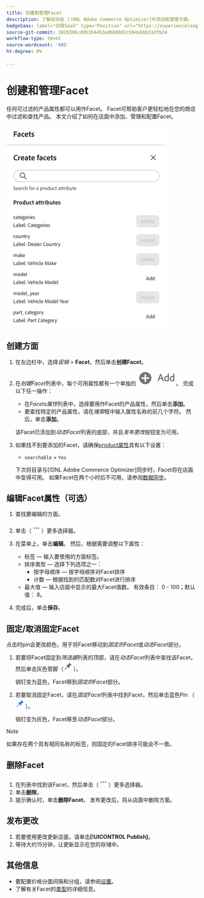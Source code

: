 ```yaml
---
title: 创建和管理Facet
description: 了解如何在 [!DNL Adobe Commerce Optimizer]中添加和管理方面。
badgeSaas: label="仅限SaaS" type="Positive" url="https://experienceleague.adobe.com/zh-hans/docs/commerce/user-guides/product-solutions" tooltip="仅适用于Adobe Commerce as a Cloud Service和Adobe Commerce Optimizer项目(Adobe管理的SaaS基础架构)。"
source-git-commit: 3020386cd051b4453ed6b90d2c694a5bb31dfb24
workflow-type: tm+mt
source-wordcount: '485'
ht-degree: 0%

---
```


# 创建和管理Facet

任何可过滤的产品属性都可以用作Facet。 Facet可帮助客户更轻松地在您的商店中过滤和查找产品。 本文介绍了如何在店面中添加、管理和配置Facet。

![创建Facet](../../assets/create-facet.png)

## 创建方面

1. 在左边栏中，选择&#x200B;_促销_ > **Facet**，然后单击&#x200B;**创建Facet**。
1. 在&#x200B;*创建Facet*&#x200B;列表中，每个可用属性都有一个单独的![添加按钮](../../assets/btn-add.png)。 完成以下任一操作：

   - 在&#x200B;*Facets属性*&#x200B;列表中，选择要用作Facet的产品属性，然后单击&#x200B;**添加**。
   - 要查找特定的产品属性，请在&#x200B;*搜索*&#x200B;框中输入属性名称的前几个字符。 然后，单击&#x200B;**添加**。

   该Facet已添加到&#x200B;*动态Facet*&#x200B;列表的底部，并且&#x200B;*发布更改*&#x200B;按钮变为可用。

1. 如果找不到要添加的Facet，请确保[product属性](https://developer-stage.adobe.com/commerce/services/composable-catalog/data-ingestion/api-reference/#operation/createProductMetadata)具有以下设置：

   - `searchable` = `Yes`

   下次将目录与[!DNL Adobe Commerce Optimizer]同步时，Facet将在店面中变得可用。 如果Facet在两个小时后不可用，请参阅[数据同步](../../setup/data-sync.md)。

## 编辑Facet属性（可选）

1. 查找要编辑的方面。
1. 单击（![更多选择器](../../assets/btn-more.png)）更多选择器。
1. 在菜单上，单击&#x200B;**编辑**。 然后，根据需要调整以下属性：

   - 标签 — 输入要使用的方面标签。
   - 排序类型 — 选择下列选项之一：
      - 按字母顺序 — 按字母顺序对Facet排序
      - 计数 — 根据找到的匹配数对Facet进行排序
   - 最大值 — 输入店面中显示的最大Facet值数。 有效条目： 0 - 100；默认值： 8。

1. 完成后，单击&#x200B;**保存**。

## 固定/取消固定Facet

点击时pin会更改颜色，用于将Facet移动到&#x200B;*固定的Facet*&#x200B;或&#x200B;*动态Facet*&#x200B;部分。

1. 若要将Facet固定到&#x200B;*筛选器*&#x200B;列表的顶部，请在&#x200B;*动态Facet*&#x200B;列表中查找该Facet，然后单击灰色管脚（![Pin选择器](../../assets/btn-pin-gray.png)）。

   销钉变为蓝色，Facet移到&#x200B;*固定的Facet*&#x200B;部分。

1. 若要取消固定Facet，请在&#x200B;*固定Facet*&#x200B;列表中找到Facet，然后单击蓝色Pin （![固定Facet选择器](../../assets/btn-pin-blue.png)）。

   销钉变为灰色，Facet移至&#x200B;*动态Facet*&#x200B;部分。

>[!NOTE]
>
>如果存在两个具有相同名称的标签，则固定的Facet排序可能会不一致。

## 删除Facet

1. 在列表中找到该Facet，然后单击（![更多选择器](../../assets/btn-more.png)）更多选择器。
1. 单击&#x200B;**删除**。
1. 提示确认时，单击&#x200B;**删除Facet**。
发布更改后，将从店面中删除方面。

## 发布更改

1. 若要使用更改更新店面，请单击&#x200B;**[!UICONTROL Publish]**。
1. 等待大约15分钟，让更新显示在您的存储中。

## 其他信息

- 要配置价格分面间隔和分组，请参阅[设置](../../settings.md)。
- 了解有关Facet的[类型](type.md)的详细信息。
